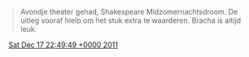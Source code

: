 > Avondje theater gehad, Shakespeare Midzomernachtsdroom\. De uitleg vooraf hielp om het stuk extra te waarderen\. Bracha is altijd leuk\.

<img src="../../media/tweet.ico" width="12" /> [Sat Dec 17 22:49:49 +0000 2011](https://twitter.com/DromerDenker/status/148173079590342656)